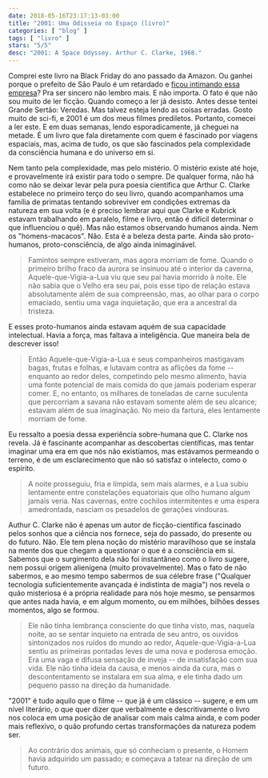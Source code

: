 ```yaml
---
date: 2018-05-16T23:17:13-03:00
title: "2001: Uma Odisseia no Espaço (livro)"
categories: [ "blog" ]
tags: [ "livro" ]
stars: "5/5"
desc: "2001: A Space Odyssey. Arthur C. Clarke, 1968."
---
```

Comprei este livro na Black Friday do ano passado da Amazon. Ou ganhei porque o prefeito de São Paulo é um retardado e [ficou intimando essa empresa](https://www.uai.com.br/app/noticia/e-mais/2017/03/29/noticia-e-mais,204195/amazon-disponibiliza-livros-de-graca-apos-provocacao-de-doria.shtml)? Pra ser sincero não lembro mais. E não importa. O fato é que não sou muito de ler ficção. Quando começo a ler já desisto. Antes desse tentei Grande Sertão: Veredas. Mas talvez esteja lendo as coisas erradas. Gosto muito de sci-fi, e 2001 é um dos meus filmes prediletos. Portanto, comecei a ler este. E em duas semanas, lendo esporadicamente, já cheguei na metade. É um livro que fala diretamente com quem é fascinado por viagens espaciais, mas, acima de tudo, os que são fascinados pela complexidade da consciência humana e do universo em si.

Nem tanto pela complexidade, mas pelo mistério. O mistério existe até hoje, e provavelmente irá existir para todo o sempre. De qualquer forma, não há como não se deixar levar pela pura poesia científica que Arthur C. Clarke estabelece no primeiro terço do seu livro, quando acompanhamos uma família de primatas tentando sobreviver em condições extremas da natureza em sua volta (e é preciso lembrar aqui que Clarke e Kubrick estavam trabalhando em paralelo, filme e livro, então é difícil determinar o que influenciou o quê). Mas não estamos observando humanos ainda. Nem os "homens-macacos". Não. Esta é a beleza desta parte. Ainda são proto-humanos, proto-consciência, de algo ainda inimaginável.

> Famintos sempre estiveram, mas agora morriam de fome. Quando o primeiro brilho fraco da aurora se insinuou até o interior da caverna, Aquele-que-Vigia-a-Lua viu que seu pai havia morrido à noite. Ele não sabia que o Velho era seu pai, pois esse tipo de relação estava absolutamente além de sua compreensão, mas, ao olhar para o corpo emaciado, sentiu uma vaga inquietação, que era a ancestral da tristeza.

E esses proto-humanos ainda estavam aquém de sua capacidade intelectual. Havia a força, mas faltava a inteligência. Que maneira bela de descrever isso!

> Então Aquele-que-Vigia-a-Lua e seus companheiros mastigavam bagas, frutas e folhas, e lutavam contra as aflições da fome -- enquanto ao redor deles, competindo pelo mesmo alimento, havia uma fonte potencial de mais comida do que jamais poderiam esperar comer. E, no entanto, os milhares de toneladas de carne suculenta que percorriam a savana não estavam somente além de seu alcance; estavam além de sua imaginação. No meio da fartura, eles lentamente morriam de fome.

Eu ressalto a poesia dessa experiência sobre-humana que C. Clarke nos revela. Já é fascinante acompanhar as descobertas científicas, mas tentar imaginar uma era em que nós não existíamos, mas estávamos permeando o terreno, é de um esclarecimento que não só satisfaz o intelecto, como o espírito.

> A noite prosseguiu, fria e límpida, sem mais alarmes, e a Lua subiu lentamente entre constelações equatoriais que olho humano algum jamais veria. Nas cavernas, entre cochilos intermitentes e uma espera amedrontada, nasciam os pesadelos de gerações vindouras. 

Authur C. Clarke não é apenas um autor de ficção-científica fascinado pelos sonhos que a ciência nos fornece, seja do passado, do presente ou do futuro. Não. Ele tem plena noção do mistério maravilhoso que se instala na mente dos que chegam a questionar o que é a consciência em si. Sabemos que o surgimento dela não foi instantâneo como o livro sugere, nem possui origem alienígena (muito provavelmente). Mas o fato de não sabermos, e ao mesmo tempo sabermos de sua célebre frase ("Qualquer tecnologia suficientemente avançada é indistinta de magia") nos revela o quão misteriosa é a própria realidade para nós hoje mesmo, se pensarmos que antes nada havia, e em algum momento, ou em milhões, bilhões desses momentos, algo se formou.

> Ele não tinha lembrança consciente do que tinha visto, mas, naquela noite, ao se sentar inquieto na entrada de seu antro, os ouvidos sintonizados nos ruídos do mundo ao redor, Aquele-que-Vigia-a-Lua sentiu as primeiras pontadas leves de uma nova e poderosa emoção. Era uma vaga e difusa sensação de inveja -- de insatisfação com sua vida. Ele não tinha ideia da causa, e menos ainda da cura, mas o descontentamento se instalara em sua alma, e ele tinha dado um pequeno passo na direção da humanidade. 

"2001" é tudo aquilo que o filme -- que já é um clássico -- sugere, e em um nível literário, o que quer dizer que verbalmente e descritivamente o livro nos coloca em uma posição de analisar com mais calma ainda, e com poder mais reflexivo, o quão profundo certas transformações da natureza podem ser.

> Ao contrário dos animais, que só conheciam o presente, o Homem havia adquirido um passado; e começava a tatear na direção de um futuro. 
